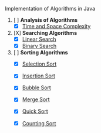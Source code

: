 Implementation of Algorithms in Java

1. [ ] **Analysis of Algorithms**
    - [X] [Time and Space Complexity](../master/src/TimeAndSpaceComplexity.md)

2. [X] **Searching Algorithms**
    - [X] [Linear Search](../master/src/searching/LinearSearch.java)
    - [X] [Binary Search](../master/src/searching/BinarySearch.java)

2. [ ] **Sorting Algorithms**
	- [X] [Selection Sort](../master/src/sorting/SelectionSort.java)
	- [X] [Insertion Sort](../master/src/sorting/InsertionSort.java)
	- [X] [Bubble Sort](../master/src/sorting/BubbleSort.java)
	- [X] [Merge Sort](../master/src/sorting/MergeSort.java)
	- [X] [Quick Sort](../master/src/sorting/QuickSort.java)
	- [X] [Counting Sort](../master/src/sorting/CountingSort.java)

